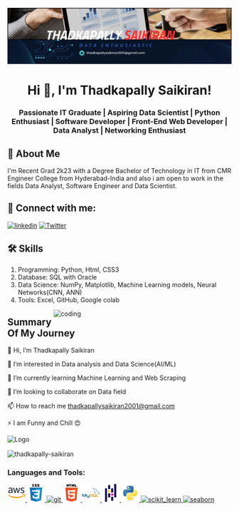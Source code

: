 ![logo](https://github.com/Thadkapally-Saikiran/Thadkapally-Saikiran/blob/main/Thadkapally%20SaikirAN.png)
<h1 align="center">Hi 👋, I'm Thadkapally Saikiran!</h1>
<h3 align="center">Passionate IT Graduate | Aspiring Data Scientist | Python Enthusiast | Software Developer | Front-End Web Developer | Data Analyst | Networking Enthusiast</h3>


## 🚀 About Me
I'm Recent Grad 2k23 with a Degree Bachelor of Technology in IT from CMR Engineer College from Hyderabad-India and also i am open to work in the fields Data Analyst, Software Engineer and Data Scientist.


## 🔗 Connect with me:

[![linkedin](https://img.shields.io/badge/linkedin-0A66C2?style=for-the-badge&logo=linkedin&logoColor=white)](https://www.linkedin.com/in/thadkapally-saikiran/)
[![Twitter](https://img.shields.io/badge/Twitter-800080?style=for-the-badge&logo=Twitter&logoColor=white)](https://twitter.com/Thadkapally2001)



## 🛠 Skills
1. Programming: Python, Html, CSS3
2. Database: SQL with Oracle
3. Data Science: NumPy, Matplotlib, Machine Learning models, Neural Networks(CNN, ANN)
4. Tools: Excel, GitHub, Google colab

<img align="right" alt="coding" width="400" src="https://cdn.dribbble.com/users/730703/screenshots/6581243/avento.gif">

## Summary Of My Journey
👋 Hi, I’m Thadkapally Saikiran

👀 I’m interested in Data analysis and Data Science(AI/ML)

🌱 I’m currently learning Machine Learning and Web Scraping

💞️ I’m looking to collaborate on Data field

📫 How to reach me thadkapallysaikiran2001@gmail.com

⚡️ I am Funny and Chill 😍


![Logo](https://github-readme-stats.vercel.app/api?username=Thadkapally-Saikiran&&show_icons=true&title_color=ffffff&icon_color=bb2acf&text_color=daf7dc&bg_color=151515)

<p><img align="center" src="https://github-readme-streak-stats.herokuapp.com/?user=thadkapally-saikiran&" alt="thadkapally-saikiran" /></p>

<h3 align="left">Languages and Tools:</h3>
<p align="left"> <a href="https://aws.amazon.com" target="_blank" rel="noreferrer"> <img src="https://raw.githubusercontent.com/devicons/devicon/master/icons/amazonwebservices/amazonwebservices-original-wordmark.svg" alt="aws" width="40" height="40"/> </a> <a href="https://www.w3schools.com/css/" target="_blank" rel="noreferrer"> <img src="https://raw.githubusercontent.com/devicons/devicon/master/icons/css3/css3-original-wordmark.svg" alt="css3" width="40" height="40"/> </a> <a href="https://git-scm.com/" target="_blank" rel="noreferrer"> <img src="https://www.vectorlogo.zone/logos/git-scm/git-scm-icon.svg" alt="git" width="40" height="40"/> </a> <a href="https://www.w3.org/html/" target="_blank" rel="noreferrer"> <img src="https://raw.githubusercontent.com/devicons/devicon/master/icons/html5/html5-original-wordmark.svg" alt="html5" width="40" height="40"/> </a> <a href="https://www.mysql.com/" target="_blank" rel="noreferrer"> <img src="https://raw.githubusercontent.com/devicons/devicon/master/icons/mysql/mysql-original-wordmark.svg" alt="mysql" width="40" height="40"/> </a> <a href="https://pandas.pydata.org/" target="_blank" rel="noreferrer"> <img src="https://raw.githubusercontent.com/devicons/devicon/2ae2a900d2f041da66e950e4d48052658d850630/icons/pandas/pandas-original.svg" alt="pandas" width="40" height="40"/> </a> <a href="https://www.python.org" target="_blank" rel="noreferrer"> <img src="https://raw.githubusercontent.com/devicons/devicon/master/icons/python/python-original.svg" alt="python" width="40" height="40"/> </a> <a href="https://scikit-learn.org/" target="_blank" rel="noreferrer"> <img src="https://upload.wikimedia.org/wikipedia/commons/0/05/Scikit_learn_logo_small.svg" alt="scikit_learn" width="40" height="40"/> </a> <a href="https://seaborn.pydata.org/" target="_blank" rel="noreferrer"> <img src="https://seaborn.pydata.org/_images/logo-mark-lightbg.svg" alt="seaborn" width="40" height="40"/> </a> </p>
